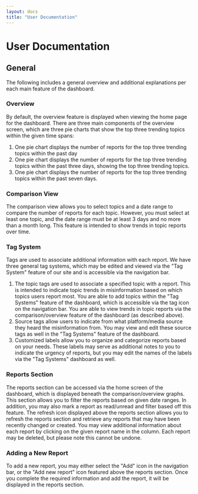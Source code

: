 ```yaml
---
layout: docs
title: "User Documentation"
---
```


# User Documentation

## General
The following includes a general overview and additional explanations per each main feature of the dashboard.

### Overview
By default, the overview feature is displayed when viewing the home page for the dashboard. There are three main components of the overview screen, which are three pie charts that show the top three trending topics within the given time spans:

1. One pie chart displays the number of reports for the top three trending topics within the past day
2. One pie chart displays the number of reports for the top three trending topics within the past three days, showing the top three trending topics.
3. One pie chart displays the number of reports for the top three trending topics within the past seven days.

### Comparison View
The comparison view allows you to select topics and a date range to compare the number of reports for each topic. However, you must select at least one topic, and the date range must be at least 3 days and no more than a month long. This feature is intended to show trends in topic reports over time.

### Tag System
Tags are used to associate additional information with each report. We have three general tag systems, which may be edited and viewed via the "Tag System" feature of our site and is accessible via the navigation bar.

1. The topic tags are used to associate a specified topic with a report. This is intended to indicate topic trends in misinformation based on which topics users report most. You are able to add topics within the "Tag Systems" feature of the dashboard, which is accessible via the tag icon on the navigation bar. You are able to view trends in topic reports via the comparison/overview feature of the dashboard (as described above).
2. Source tags allow users to indicate from what platform/media source they heard the misinformation from. You may view and edit these source tags as well in the "Tag Systems" feature of the dashboard.
3. Customized labels allow you to organize and categorize reports based on your needs. These labels may serve as additional notes to you to indicate the urgency of reports, but you may edit the names of the labels via the "Tag Systems" dashboard as well.

### Reports Section
The reports section can be accessed via the home screen of the dashboard, which is displayed beneath the comparison/overview graphs. This section allows you to filter the reports based on given date ranges. In addition, you may also mark a report as read/unread and filter based off this feature. The refresh icon displayed above the reports section allows you to refresh the reports section and retrieve any reports that may have been recently changed or created. You may view additional information about each report by clicking on the given report name in the column. Each report may be deleted, but please note this cannot be undone.

### Adding a New Report
To add a new report, you may either select the "Add" icon in the navigation bar, or the "Add new report" icon featured above the reports section. Once you complete the required information and add the report, it will be displayed in the reports section.